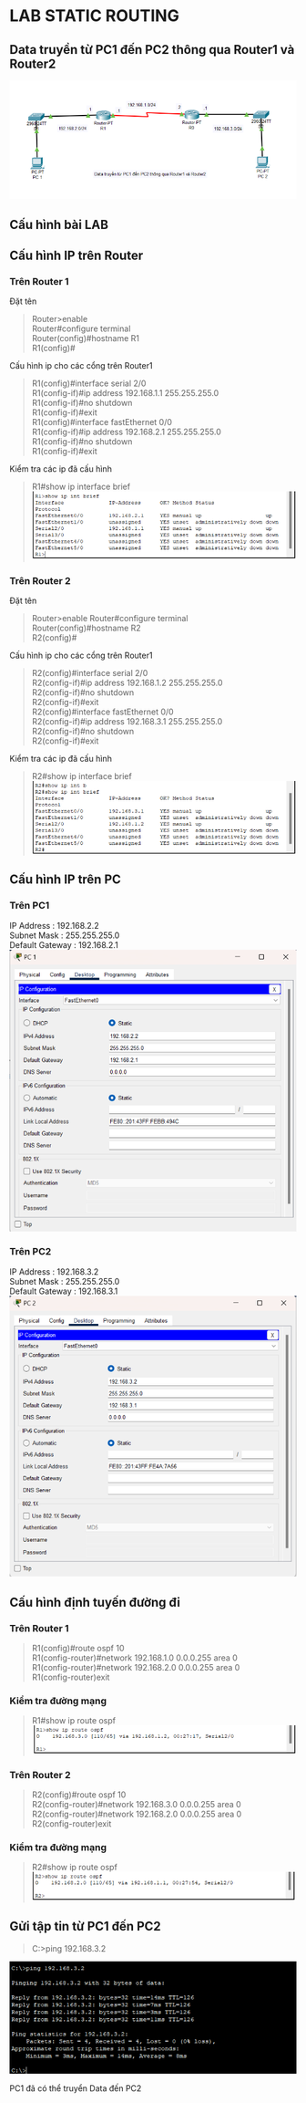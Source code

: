 # LAB STATIC ROUTING
## Data truyền từ PC1 đến PC2 thông qua Router1 và Router2
![Alt text](../imgs/LABSTATICROUTING.jpg)

## Cấu hình bài LAB
## Cấu hình IP trên Router
### Trên Router 1
Đặt tên 
> Router>enable   
Router#configure terminal   
Router(config)#hostname R1  
R1(config)# 

Cấu hình ip cho các cổng trên Router1
> R1(config)#interface serial 2/0  
R1(config-if)#ip address 192.168.1.1 255.255.255.0  
R1(config-if)#no shutdown  
R1(config-if)#exit  
R1(config)#interface fastEthernet 0/0  
R1(config-if)#ip address 192.168.2.1 255.255.255.0  
R1(config-if)#no shutdown  
R1(config-if)#exit   

Kiểm tra các ip đã cấu hình

>R1#show ip interface brief  
![Alt text](../imgs/image-1.png)

### Trên Router 2
Đặt tên 
> Router>enable 
Router#configure terminal   
Router(config)#hostname R2  
R2(config)#  

Cấu hình ip cho các cổng trên Router1  
> R2(config)#interface serial 2/0  
R2(config-if)#ip address 192.168.1.2 255.255.255.0  
R2(config-if)#no shutdown  
R2(config-if)#exit  
R2(config)#interface fastEthernet 0/0  
R2(config-if)#ip address 192.168.3.1 255.255.255.0  
R2(config-if)#no shutdown  
R2(config-if)#exit  

Kiểm tra các ip đã cấu hình

>R2#show ip interface brief  
![Alt text](../imgs/image-2.png)

## Cấu hình IP trên PC
### Trên PC1
IP Address : 192.168.2.2  
Subnet Mask : 255.255.255.0  
Default Gateway : 192.168.2.1  
![Alt text](../imgs/image-3.png)

### Trên PC2
IP Address : 192.168.3.2  
Subnet Mask : 255.255.255.0  
Default Gateway : 192.168.3.1  
![Alt text](../imgs/image-4.png)

## Cấu hình định tuyến đường đi 
### Trên Router 1
>R1(config)#route ospf 10  
R1(config-router)#network 192.168.1.0 0.0.0.255 area 0  
R1(config-router)#network 192.168.2.0 0.0.0.255 area 0  
R1(config-router)exit  
 
### Kiểm tra đường mạng 
>R1#show ip route ospf 
![Alt text](../imgs/image-5.png)

### Trên Router 2
>R2(config)#route ospf 10  
R2(config-router)#network 192.168.3.0 0.0.0.255 area 0  
R2(config-router)#network 192.168.2.0 0.0.0.255 area 0  
R2(config-router)exit  
### Kiểm tra đường mạng 
>R2#show ip route ospf  
![Alt text](../imgs/image-6.png)

## Gửi tập tin từ PC1 đến PC2
> C:\>ping 192.168.3.2  

![Alt text](../imgs/image-7.png)

PC1 đã có thể truyển Data đến PC2